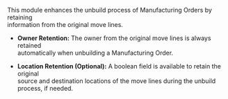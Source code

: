 This module enhances the unbuild process of Manufacturing Orders by retaining  
information from the original move lines.

- **Owner Retention:** The owner from the original move lines is always retained  
  automatically when unbuilding a Manufacturing Order.

- **Location Retention (Optional):** A boolean field is available to retain the original  
  source and destination locations of the move lines during the unbuild process, if needed.
